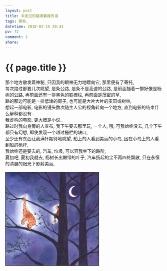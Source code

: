 ```yaml
---
layout: post
title: 未走过的路滴着我的泪
tags: 那些,
datetime: 2010-03-15 20:43
pv: 72
comment: 2
share: 
---
```


{{ page.title }}
================

 那个地方散发着神秘, 只因我的眼神无力地瞟向它, 那里便有了寄托,<br />每次路过都要几次眺望, 是条公路, 是条不是高速的公路, 是前面挡着一排好像是杨树的公路, 再前面还有一排黑色的铁栅栏, 再前面是茂密的草,<br />路的那边可能是一排低矮的房子, 也可能是大片大片的麦田或树林,<br />想起一部电影, 电影的镜头数次随主人公的视角转向一个地方, 直到电影的结束什么解释都没有..<br />我虚构的电影, 更大概是小说..<br />路过时我向身旁的人宣布, 我下午要去那里玩, 一个人, 哦, 可我始终没去, 几个下午都只有幻想, 即使发现一个越过栅栏的缺口,<br />至少还有东西让我满怀期待地眺望, 船上的人看到美丽的小岛, 困在小岛上的人看到船的桅杆,<br />我始终还是要去的, 汽车, 垃圾, 可以容我坐下的路阶, <br />夏初吧, 夏初我就去, 杨树长出嫩绿的叶子, 汽车扬起的尘不再四处飘散, 只在永恒的清晨的阳光下影射美丽,<br /><br /><img src="/images/f9752d8934abdf860e24448c.jpg"                                       small="0" /><br /> 


